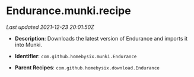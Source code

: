 # Endurance.munki.recipe

_Last updated 2021-12-23 20:01:50Z_

- **Description**: Downloads the latest version of Endurance and imports it into Munki.

- **Identifier**: `com.github.homebysix.munki.Endurance`

- **Parent Recipes**: `com.github.homebysix.download.Endurance`
